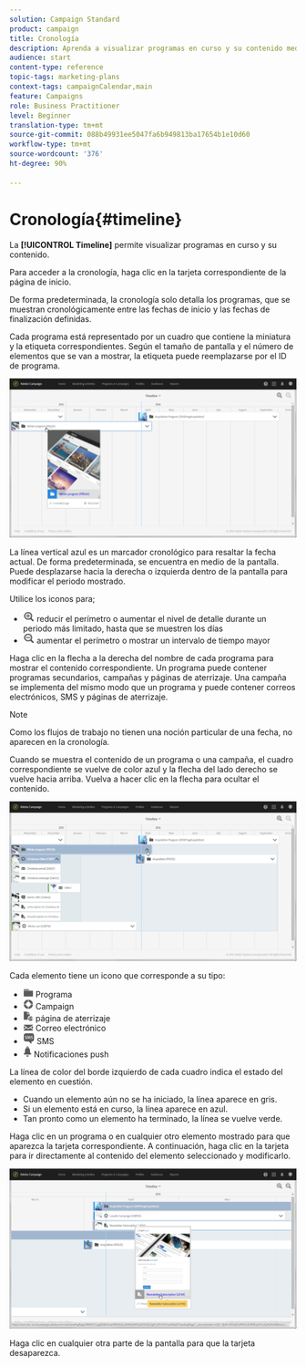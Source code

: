 ```yaml
---
solution: Campaign Standard
product: campaign
title: Cronología
description: Aprenda a visualizar programas en curso y su contenido mediante la interfaz de Adobe Campaign Standard.
audience: start
content-type: reference
topic-tags: marketing-plans
context-tags: campaignCalendar,main
feature: Campaigns
role: Business Practitioner
level: Beginner
translation-type: tm+mt
source-git-commit: 088b49931ee5047fa6b949813ba17654b1e10d60
workflow-type: tm+mt
source-wordcount: '376'
ht-degree: 90%

---
```



# Cronología{#timeline}

La **[!UICONTROL Timeline]** permite visualizar programas en curso y su contenido.

Para acceder a la cronología, haga clic en la tarjeta correspondiente de la página de inicio.

De forma predeterminada, la cronología solo detalla los programas, que se muestran cronológicamente entre las fechas de inicio y las fechas de finalización definidas.

Cada programa está representado por un cuadro que contiene la miniatura y la etiqueta correspondientes. Según el tamaño de pantalla y el número de elementos que se van a mostrar, la etiqueta puede reemplazarse por el ID de programa.

![](assets/timeline_1.png)

La línea vertical azul es un marcador cronológico para resaltar la fecha actual. De forma predeterminada, se encuentra en medio de la pantalla. Puede desplazarse hacia la derecha o izquierda dentro de la pantalla para modificar el periodo mostrado.

Utilice los iconos para;

* ![](assets/timeline_zoom_in.png) reducir el perímetro o aumentar el nivel de detalle durante un periodo más limitado, hasta que se muestren los días
* ![](assets/timeline_zoom_out.png) aumentar el perímetro o mostrar un intervalo de tiempo mayor

Haga clic en la flecha a la derecha del nombre de cada programa para mostrar el contenido correspondiente. Un programa puede contener programas secundarios, campañas y páginas de aterrizaje. Una campaña se implementa del mismo modo que un programa y puede contener correos electrónicos, SMS y páginas de aterrizaje.

>[!NOTE]
>
>Como los flujos de trabajo no tienen una noción particular de una fecha, no aparecen en la cronología.

Cuando se muestra el contenido de un programa o una campaña, el cuadro correspondiente se vuelve de color azul y la flecha del lado derecho se vuelve hacia arriba. Vuelva a hacer clic en la flecha para ocultar el contenido.

![](assets/timeline_2.png)

Cada elemento tiene un icono que corresponde a su tipo:

* ![](assets/timeline_program_icon.png) Programa
* ![](assets/timeline_campaign_icon.png) Campaign
* ![](assets/timeline_lp_icon.png) página de aterrizaje
* ![](assets/timeline_email_icon.png) Correo electrónico
* ![](assets/timeline_sms_icon.png) SMS
* ![](assets/timeline_push_icon.png) Notificaciones push

La línea de color del borde izquierdo de cada cuadro indica el estado del elemento en cuestión.

* Cuando un elemento aún no se ha iniciado, la línea aparece en gris.
* Si un elemento está en curso, la línea aparece en azul.
* Tan pronto como un elemento ha terminado, la línea se vuelve verde.

Haga clic en un programa o en cualquier otro elemento mostrado para que aparezca la tarjeta correspondiente. A continuación, haga clic en la tarjeta para ir directamente al contenido del elemento seleccionado y modificarlo.

![](assets/timeline_3.png)

Haga clic en cualquier otra parte de la pantalla para que la tarjeta desaparezca.
